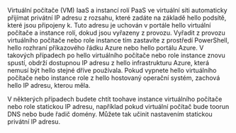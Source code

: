 Virtuální počítače (VM) IaaS a instancí rolí PaaS ve virtuální síti automaticky přijímat privátní IP adresu z rozsahu, které zadáte na základě hello podsítě, které jsou připojeny k. Tuto adresu je uchován v portále hello virtuální počítače a instance rolí, dokud jsou vyřazeny z provozu. Vyřadit z provozu virtuálního počítače nebo role instance tím zastavíte z prostředí PowerShell, hello rozhraní příkazového řádku Azure nebo hello portálu Azure. V takových případech po hello virtuálního počítače nebo role instance znovu spustí, obdrží dostupnou IP adresu z hello infrastrukturu Azure, která nemusí být hello stejné dříve používala. Pokud vypnete hello virtuálního počítače nebo instance role z hello hostovaný operační systém, zachová hello IP adresu, kterou měla.  

V některých případech budete chtít toohave instance virtuálního počítače nebo role statickou IP adresu, například pokud virtuální počítač bude toorun DNS nebo bude řadič domény. Můžete tak učinit nastavením statickou privátní IP adresu.

